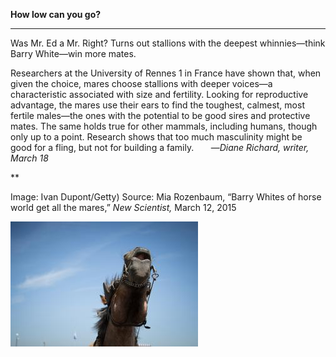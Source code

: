 **How low can you go?**

****

Was Mr. Ed a Mr. Right? Turns out stallions with the deepest whinnies—think Barry White—win more mates.

Researchers at the University of Rennes 1 in France have shown that, when given the choice, mares choose stallions with deeper voices—a characteristic associated with size and fertility. Looking for reproductive advantage, the mares use their ears to find the toughest, calmest, most fertile males—the ones with the potential to be good sires and protective mates. The same holds true for other mammals, including humans, though only up to a point. Research shows that too much masculinity might be good for a fling, but not for building a family.       —*Diane Richard, writer, March 18*

**

Image: Ivan Dupont/Getty)
 Source: Mia Rozenbaum, “Barry Whites of horse world get all the mares,” *New Scientist,* March 12, 2015

![](../images/15-3-18_98.19_HorseEDIT-1.jpeg)
